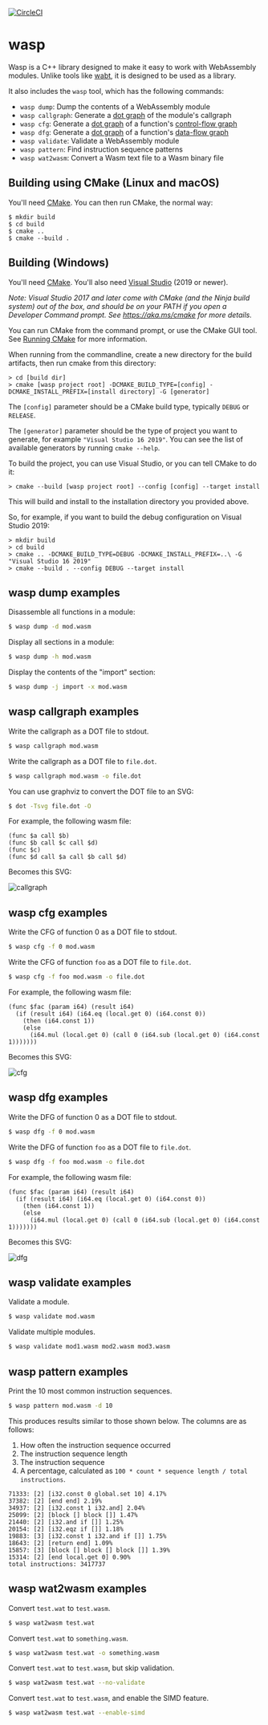 [![CircleCI](https://circleci.com/gh/WebAssembly/wasp.svg?style=svg)](https://circleci.com/gh/WebAssembly/wasp)

# wasp

Wasp is a C++ library designed to make it easy to work with WebAssembly
modules. Unlike tools like [wabt][], it is designed to be used as a library.

It also includes the `wasp` tool, which has the following commands:

* `wasp dump`: Dump the contents of a WebAssembly module
* `wasp callgraph`: Generate a [dot graph][] of the module's callgraph
* `wasp cfg`: Generate a [dot graph][] of a function's [control-flow graph][]
* `wasp dfg`: Generate a [dot graph][] of a function's [data-flow graph][]
* `wasp validate`: Validate a WebAssembly module
* `wasp pattern`: Find instruction sequence patterns
* `wasp wat2wasm`: Convert a Wasm text file to a Wasm binary file

## Building using CMake (Linux and macOS)

You'll need [CMake](https://cmake.org). You can then run CMake, the normal way:

```console
$ mkdir build
$ cd build
$ cmake ..
$ cmake --build .
```

## Building (Windows)

You'll need [CMake](https://cmake.org). You'll also need
[Visual Studio](https://www.visualstudio.com/) (2019 or newer).

_Note: Visual Studio 2017 and later come with CMake (and the Ninja build system)
out of the box, and should be on your PATH if you open a Developer Command prompt.
See <https://aka.ms/cmake> for more details._

You can run CMake from the command prompt, or use the CMake GUI tool. See
[Running CMake](https://cmake.org/runningcmake/) for more information.

When running from the commandline, create a new directory for the build
artifacts, then run cmake from this directory:

```console
> cd [build dir]
> cmake [wasp project root] -DCMAKE_BUILD_TYPE=[config] -DCMAKE_INSTALL_PREFIX=[install directory] -G [generator]
```

The `[config]` parameter should be a CMake build type, typically `DEBUG` or `RELEASE`.

The `[generator]` parameter should be the type of project you want to generate,
for example `"Visual Studio 16 2019"`. You can see the list of available
generators by running `cmake --help`.

To build the project, you can use Visual Studio, or you can tell CMake to do it:

```console
> cmake --build [wasp project root] --config [config] --target install
```

This will build and install to the installation directory you provided above.

So, for example, if you want to build the debug configuration on Visual Studio 2019:

```console
> mkdir build
> cd build
> cmake .. -DCMAKE_BUILD_TYPE=DEBUG -DCMAKE_INSTALL_PREFIX=..\ -G "Visual Studio 16 2019"
> cmake --build . --config DEBUG --target install
```

## wasp dump examples

Disassemble all functions in a module:

```sh
$ wasp dump -d mod.wasm
```

Display all sections in a module:

```sh
$ wasp dump -h mod.wasm
```

Display the contents of the "import" section:

```sh
$ wasp dump -j import -x mod.wasm
```

## wasp callgraph examples

Write the callgraph as a DOT file to stdout.

```sh
$ wasp callgraph mod.wasm
```

Write the callgraph as a DOT file to `file.dot`.

```sh
$ wasp callgraph mod.wasm -o file.dot
```

You can use graphviz to convert the DOT file to an SVG:

```sh
$ dot -Tsvg file.dot -O
```

For example, the following wasm file:

```wasm
(func $a call $b)
(func $b call $c call $d)
(func $c)
(func $d call $a call $b call $d)
```

Becomes this SVG:

![callgraph](./images/callgraph.svg)

## wasp cfg examples

Write the CFG of function 0 as a DOT file to stdout.

```sh
$ wasp cfg -f 0 mod.wasm
```

Write the CFG of function `foo` as a DOT file to `file.dot`.

```sh
$ wasp cfg -f foo mod.wasm -o file.dot
```

For example, the following wasm file:

```wasm
(func $fac (param i64) (result i64)
  (if (result i64) (i64.eq (local.get 0) (i64.const 0))
    (then (i64.const 1))
    (else
      (i64.mul (local.get 0) (call 0 (i64.sub (local.get 0) (i64.const 1)))))))
```

Becomes this SVG:

![cfg](./images/cfg.svg)

## wasp dfg examples

Write the DFG of function 0 as a DOT file to stdout.

```sh
$ wasp dfg -f 0 mod.wasm
```

Write the DFG of function `foo` as a DOT file to `file.dot`.

```sh
$ wasp dfg -f foo mod.wasm -o file.dot
```

For example, the following wasm file:

```wasm
(func $fac (param i64) (result i64)
  (if (result i64) (i64.eq (local.get 0) (i64.const 0))
    (then (i64.const 1))
    (else
      (i64.mul (local.get 0) (call 0 (i64.sub (local.get 0) (i64.const 1)))))))
```

Becomes this SVG:

![dfg](./images/dfg.svg)

## wasp validate examples

Validate a module.

```sh
$ wasp validate mod.wasm
```

Validate multiple modules.

```sh
$ wasp validate mod1.wasm mod2.wasm mod3.wasm
```

## wasp pattern examples

Print the 10 most common instruction sequences.

```sh
$ wasp pattern mod.wasm -d 10
```

This produces results similar to those shown below. The columns are as follows:

1. How often the instruction sequence occurred
2. The instruction sequence length
3. The instruction sequence
4. A percentage, calculated as `100 * count * sequence length / total instructions`.

```
71333: [2] [i32.const 0 global.set 10] 4.17%
37382: [2] [end end] 2.19%
34937: [2] [i32.const 1 i32.and] 2.04%
25099: [2] [block [] block []] 1.47%
21440: [2] [i32.and if []] 1.25%
20154: [2] [i32.eqz if []] 1.18%
19883: [3] [i32.const 1 i32.and if []] 1.75%
18643: [2] [return end] 1.09%
15857: [3] [block [] block [] block []] 1.39%
15314: [2] [end local.get 0] 0.90%
total instructions: 3417737
```

## wasp wat2wasm examples

Convert `test.wat` to `test.wasm`.

```sh
$ wasp wat2wasm test.wat
```

Convert `test.wat` to `something.wasm`.

```sh
$ wasp wat2wasm test.wat -o something.wasm
```

Convert `test.wat` to `test.wasm`, but skip validation.

```sh
$ wasp wat2wasm test.wat --no-validate
```

Convert `test.wat` to `test.wasm`, and enable the SIMD feature.

```sh
$ wasp wat2wasm test.wat --enable-simd
```

[wabt]: https://github.com/WebAssembly/wabt
[dot graph]: http://graphviz.gitlab.io/documentation/
[control-flow graph]: https://en.wikipedia.org/wiki/Control-flow_graph
[data-flow graph]: https://en.wikipedia.org/wiki/Data-flow_analysis

